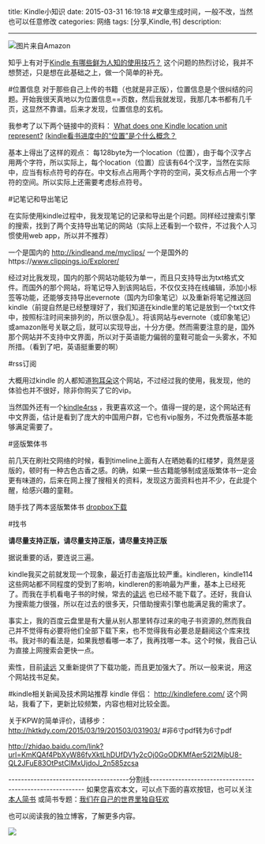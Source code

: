 title: Kindle小知识
date: 2015-03-31 16:19:18 #文章生成时间，一般不改，当然也可以任意修改
categories:  网络
tags: [分享,Kindle,书] 
description: 

---

![图片来自Amazon](http://hktkdy.qiniudn.com/KPW.jpg)


知乎上有对于[Kindle 有哪些鲜为人知的使用技巧？](http://www.zhihu.com/question/27741189) 这个问题的热烈讨论，我并不想赘述，只是想在此基础之上，做一个简单的补充。

#位置信息
对于那些自己上传的书籍（也就是非正版），位置信息是个很纠结的问题。开始我很天真地以为位置信息==页数，然后我就发现，我那几本书都有几千页，这显然不靠谱。后来才发现，位置信息的玄机。

我参考了以下两个链接中的资料：
[What does one Kindle location unit represent?](https://www.quora.com/What-does-one-Kindle-location-unit-represent?share=1)
[(kindle看书进度中的“位置”是个什么概念？](http://www.zhihu.com/question/21527376)

基本上得出了这样的观点：
每128byte为一个location（位置），由于每个汉字占用两个字符，所以实际上，每个location（位置）应该有64个汉字，当然在实际中，应当有标点符号的存在。中文标点占用两个字符的空间，英文标点占用一个字符的空间。所以实际上还需要考虑标点符号。

#记笔记和导出笔记

在实际使用kindle过程中，我发现笔记的记录和导出是个问题。同样经过搜索引擎的搜索，找到了两个支持导出笔记的网站（实际上还看到一个软件，不过我个人习惯使用web app，所以并不推荐）

一个是国内的 http://kindleand.me/myclips/
一个是国外的https://www.clippings.io/Explorer/

经过对比我发现，国内的那个网站功能较为单一，而且只支持导出为txt格式文件。而国外的那个网站，将笔记导入到该网站后，不仅仅支持在线编辑，添加小标签等功能，还能够支持导出evernote（国内为印象笔记）以及重新将笔记推送回kindle（前提自然是已经整理好了，我们知道在kindle里的笔记是放到一个txt文件中，按照标注时间来排列的，所以很杂乱）。将该网站与evernote（或印象笔记）或amazon账号关联之后，就可以实现导出，十分方便。然而需要注意的是，国外那个网站并不支持中文界面，所以对于英语能力偏弱的童鞋可能会一头雾水，不知所措。（看到了吧，英语挺重要的啊）

#rss订阅

大概用过kindle 的人都知道[狗耳朵](http://www.dogear.cn/)这个网站，不过经过我的使用，我发现，他的体验也并不很好，除非你购买了它的vip。

当然国外还有一个[kindle4rss](http://kindle4rss.com/) ，我更喜欢这一个。值得一提的是，这个网站还有中文界面，估计是看到了庞大的中国用户群，它也有vip服务，不过免费版基本能够满足需要了。


#竖版繁体书

前几天在刷社交网络的时候，看到timeline上面有人在晒她看的红楼梦，竟然是竖版的，顿时有一种古色古香之感。的确，如果一些古籍能够制成竖版繁体书一定会更有味道的，后来在网上搜了搜相关的资料，发现这方面资料也并不少，在此提个醒，给感兴趣的童鞋。

随手找了两本竖版繁体书
[dropbox下载](https://www.dropbox.com/sh/scgvyfggk1r4t7s/AACIR81wLzSD_mP3Ph4V3PHra?dl=0)

 
#找书

**请尽量支持正版，请尽量支持正版，请尽量支持正版**

据说重要的话，要连说三遍。

kindle我买之前就发现一个现象，最近打击盗版比较严重。kindleren，kindle114这些网站都不同程度的受到了影响，kindleren的影响最为严重，基本上已经死了。而我在手机看电子书的时候，常去的[读远](http://www.readfar.com/) 也已经不能下载了。还好，我自认为搜索能力很强，所以在过去的很多天，只借助搜索引擎也能满足我的需求了。

事实上，我的百度云盘里是有大量从别人那里转存过来的电子书资源的,然而我自己并不觉得有必要将他们全部下载下来，也不觉得我有必要总是翻阅这个库来找书。我对书的看法是，如果我想看哪一本了，我再找哪一本。这个时候，我自己认为直接上网搜索会更快一点。

索性，目前[读远](http://www.readfar.com/) 又重新提供了下载功能，而且更加强大了。所以一般来说，用这个网站找书足矣。

#kindle相关新闻及技术网站推荐
kindle 伴侣： http://kindlefere.com/
这个网站，我看了下，更新比较频繁，内容也相对比较全面。

关于KPW的简单评价，请移步：http://hktkdy.com/2015/03/19/201503/031903/
#非6寸pdf转为6寸pdf

http://zhidao.baidu.com/link?url=KmKQAf4PbXyW86fvXktLhDUfDV1y2cOj0GoODKMfAer52I2MjbU8-QL2JFuE83OtPstClMxUjdoJ_2n585zcsa


--------------------------------------分割线---------------------------------------------------------
如果您喜欢本文，可以点下面的喜欢按钮，也可以关注[本人简书](http://www.jianshu.com/users/1c26e9e36267/latest_articles)
或简书专题：[我们在自己的世界里独自狂欢](http://www.jianshu.com/collection/7b424559990a)

也可以阅读我的独立博客，了解更多内容。

[![](http://hktkdy.qiniudn.com/slogan.jpg)](http://hktkdy.com)


